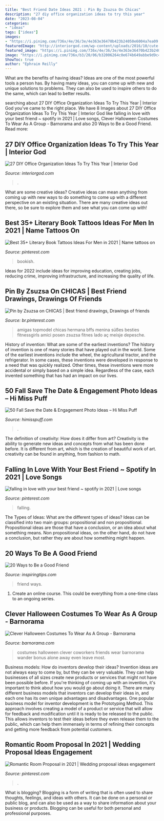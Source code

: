 ```yaml
---
title: "Best Friend Date Ideas 2021 : Pin By Zsuzsa On Chicas"
description: "27 diy office organization ideas to try this year"
date: "2023-08-04"
categories:
- "ideas"
tags: ["ideas"]
images:
- "https://i.pinimg.com/736x/4e/36/3e/4e363e36470b423b24050e6004a7ea09.jpg"
featuredImage: "http://interiorgod.com/wp-content/uploads/2016/10/cute-and-little-diy-office-organization-ideas.jpg"
featured_image: "https://i.pinimg.com/736x/4e/36/3e/4e363e36470b423b24050e6004a7ea09.jpg"
image: "https://i.pinimg.com/736x/b3/20/06/b32006264c0e674b649abbe9d9c46fab.jpg"
ShowToc: true
author: "Ephraim Reilly"
---
```



What are the benefits of having ideas?
Ideas are one of the most powerful tools a person has. By having many ideas, you can come up with new and unique solutions to problems. They can also be used to inspire others to do the same, which can lead to better results.

	

		
searching about 27 DIY Office Organization Ideas To Try This Year | Interior God you've came to the right place. We have 8 Images about 27 DIY Office Organization Ideas To Try This Year | Interior God like falling in love with your best friend ~ spotify in 2021 | Love songs, Clever Halloween Costumes To Wear As A Group - Barnorama and also 20 Ways to Be a Good Friend. Read more:
		
    
## 27 DIY Office Organization Ideas To Try This Year | Interior God

<img loading=lazy src="http://interiorgod.com/wp-content/uploads/2016/10/cute-and-little-diy-office-organization-ideas.jpg" onerror="this.onerror=null;this.src='https://tse4.mm.bing.net/th?id=OIP.0zr_NFmuoMm0cBpGTmouHQHaLI&amp;pid=15.1';" alt="27 DIY Office Organization Ideas To Try This Year | Interior God">

_Source: interiorgod.com_

>. 

	

What are some creative ideas?
Creative ideas can mean anything from coming up with new ways to do something to come up with a different perspective on an existing situation. There are many creative ideas out there, so be sure to explore them and see what you can come up with!

    
## Best 35+ Literary Book Tattoos Ideas For Men In 2021 | Name Tattoos On

<img loading=lazy src="https://i.pinimg.com/736x/27/66/79/27667935434dca8aa95d444ad6a39355.jpg" onerror="this.onerror=null;this.src='https://tse1.mm.bing.net/th?id=OIP.u4zU1qR30WSfxonrn-HW5AHaKI&amp;pid=15.1';" alt="Best 35+ Literary Book Tattoos Ideas For Men in 2021 | Name tattoos on">

_Source: pinterest.com_

>bookish. 

	

Ideas for 2022 include ideas for improving education, creating jobs, reducing crime, improving infrastructure, and increasing the quality of life.

    
## Pin By Zsuzsa On CHICAS | Best Friend Drawings, Drawings Of Friends

<img loading=lazy src="https://i.pinimg.com/736x/ff/bf/36/ffbf3663022521803ecc48fe83ff4bc1.jpg" onerror="this.onerror=null;this.src='https://tse3.mm.bing.net/th?id=OIP.f8kVZAv0DxskxTHXvoIDjgHaLj&amp;pid=15.1';" alt="Pin by Zsuzsa on CHICAS | Best friend drawings, Drawings of friends">

_Source: br.pinterest.com_

>amigas topmodel chicas hermana bffs menina süßes besties fitnessgirls amici posen zsuzsa fitnes lado aç meisje depesche. 

	

History of invention: What are some of the earliest inventions?
The history of invention is one of many stories that have played out in the world. Some of the earliest inventions include the wheel, the agricultural tractor, and the refrigerator. In some cases, these inventions were developed in response to a need that was quickly realized. Other times, these inventions were more accidental or simply based on a simple idea. Regardless of the case, each invented something that has had an impact on our lives.

    
## 50 Fall Save The Date &amp; Engagement Photo Ideas – Hi Miss Puff

<img loading=lazy src="https://www.himisspuff.com/wp-content/uploads/2016/08/Fall-Engagement-Photo-Save-The-Date-Ideas-3.jpg" onerror="this.onerror=null;this.src='https://tse3.mm.bing.net/th?id=OIP.LqJHCdDDo5TKXQiUzbwlugHaLH&amp;pid=15.1';" alt="50 Fall Save the Date &amp; Engagement Photo Ideas – Hi Miss Puff">

_Source: himisspuff.com_

>. 

	

The definition of creativity: How does it differ from art?
Creativity is the ability to generate new ideas and concepts from what has been done before. It is different from art, which is the creation of beautiful work of art. creativity can be found in anything, from fashion to math.

    
## Falling In Love With Your Best Friend ~ Spotify In 2021 | Love Songs

<img loading=lazy src="https://i.pinimg.com/736x/b3/20/06/b32006264c0e674b649abbe9d9c46fab.jpg" onerror="this.onerror=null;this.src='https://tse3.mm.bing.net/th?id=OIP.hwy9xjssfvY7rYVp3W67UAHaK6&amp;pid=15.1';" alt="falling in love with your best friend ~ spotify in 2021 | Love songs">

_Source: pinterest.com_

>falling. 

	

The Types of Ideas: What are the different types of ideas?
Ideas can be classified into two main groups: propositional and non propositional. Propositional ideas are those that have a conclusion, or an idea about what something means. Non propositional ideas, on the other hand, do not have a conclusion, but rather they are about how something might happen.

    
## 20 Ways To Be A Good Friend

<img loading=lazy src="https://inspiringtips.com/wp-content/uploads/2019/07/Ways-to-Be-a-Good-Friend-1200.jpg" onerror="this.onerror=null;this.src='https://tse1.mm.bing.net/th?id=OIP.JeClZTGemjkRP3goWgPzkQHaE8&amp;pid=15.1';" alt="20 Ways to Be a Good Friend">

_Source: inspiringtips.com_

>friend ways. 

	

1. Create an online course. This could be everything from a one-time class to an ongoing series.

    
## Clever Halloween Costumes To Wear As A Group - Barnorama

<img loading=lazy src="https://www.barnorama.com/wp-content/images/2013/01/Clever-Halloween-Costumes/02-Clever-Halloween-Costumes.jpg" onerror="this.onerror=null;this.src='https://tse2.mm.bing.net/th?id=OIP.vzQxupx9VKOMohTtinQm8gHaJ4&amp;pid=15.1';" alt="Clever Halloween Costumes To Wear As A Group - Barnorama">

_Source: barnorama.com_

>costumes halloween clever coworkers friends wear barnorama wander bonus alone away even leave most. 

	

Business models: How do inventors develop their ideas?
Invention ideas are not always easy to come by, but they can be very valuable. They can help businesses of all sizes create new products or services that might not have been possible before. If you're thinking of coming up with an invention, it's important to think about how you would go about doing it. There are many different business models that inventors can develop their ideas in, and each one has its own unique advantages and disadvantages.
One popular business model for inventor development is the Prototyping Method. This approach involves creating a model of a product or service that will allow for feedback and modification until it is ready to be released to the public. This allows inventors to test their ideas before they even release them to the public, which can help them immensely in terms of refining their concepts and getting more feedback from potential customers.

    
## Romantic Room Proposal In 2021 | Wedding Proposal Ideas Engagement

<img loading=lazy src="https://i.pinimg.com/736x/4e/36/3e/4e363e36470b423b24050e6004a7ea09.jpg" onerror="this.onerror=null;this.src='https://tse3.mm.bing.net/th?id=OIP.6Bj0umooY1fkEpRX0XeT7wHaNK&amp;pid=15.1';" alt="Romantic Room Proposal in 2021 | Wedding proposal ideas engagement">

_Source: pinterest.com_

>. 

	

What is blogging?
Blogging is a form of writing that is often used to share thoughts, feelings, and ideas with others. It can be done on a personal or public blog, and can also be used as a way to share information about your business or products. Blogging can be useful for both personal and professional purposes.

